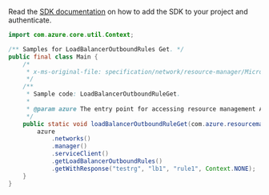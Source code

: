 Read the [SDK documentation](https://github.com/Azure/azure-sdk-for-java/blob/azure-resourcemanager_2.10.0/sdk/resourcemanager/azure-resourcemanager/README.md) on how to add the SDK to your project and authenticate.

```java
import com.azure.core.util.Context;

/** Samples for LoadBalancerOutboundRules Get. */
public final class Main {
    /*
     * x-ms-original-file: specification/network/resource-manager/Microsoft.Network/stable/2021-05-01/examples/LoadBalancerOutboundRuleGet.json
     */
    /**
     * Sample code: LoadBalancerOutboundRuleGet.
     *
     * @param azure The entry point for accessing resource management APIs in Azure.
     */
    public static void loadBalancerOutboundRuleGet(com.azure.resourcemanager.AzureResourceManager azure) {
        azure
            .networks()
            .manager()
            .serviceClient()
            .getLoadBalancerOutboundRules()
            .getWithResponse("testrg", "lb1", "rule1", Context.NONE);
    }
}
```
